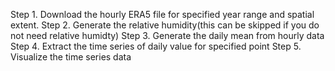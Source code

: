 Step 1. Download the hourly ERA5 file for specified year range and spatial extent.
Step 2. Generate the relative humidity(this can be skipped if you do not need relative humidty)
Step 3. Generate the daily mean from hourly data
Step 4. Extract the time series of daily value for specified point
Step 5. Visualize the time series data

